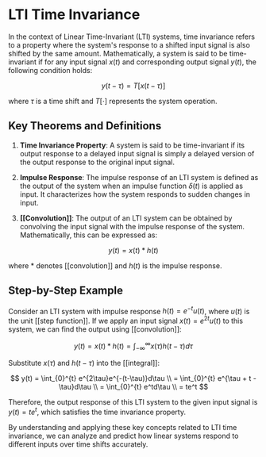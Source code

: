 

# LTI Time Invariance

In the context of Linear Time-Invariant (LTI) systems, time invariance refers to a property where the system's response to a shifted input signal is also shifted by the same amount. Mathematically, a system is said to be time-invariant if for any input signal $x(t)$ and corresponding output signal $y(t)$, the following condition holds:

$$
y(t - \tau) = T[x(t - \tau)]
$$

where $\tau$ is a time shift and $T[\cdot]$ represents the system operation.

## Key Theorems and Definitions

1. **Time Invariance Property**: A system is said to be time-invariant if its output response to a delayed input signal is simply a delayed version of the output response to the original input signal.

2. **Impulse Response**: The impulse response of an LTI system is defined as the output of the system when an impulse function $\delta(t)$ is applied as input. It characterizes how the system responds to sudden changes in input.

3. **[[Convolution]]**: The output of an LTI system can be obtained by convolving the input signal with the impulse response of the system. Mathematically, this can be expressed as:

$$
y(t) = x(t) * h(t)
$$

where $*$ denotes [[convolution]] and $h(t)$ is the impulse response.

## Step-by-Step Example

Consider an LTI system with impulse response $h(t) = e^{-t}u(t)$, where $u(t)$ is the unit [[step function]]. If we apply an input signal $x(t) = e^{2t}u(t)$ to this system, we can find the output using [[convolution]]:

$$
y(t) = x(t) * h(t) = \int_{-\infty}^{\infty} x(\tau)h(t-\tau)d\tau
$$

Substitute $x(\tau)$ and $h(t-\tau)$ into the [[integral]]:

$$
y(t) = \int_{0}^{t} e^{2\tau}e^{-(t-\tau)}d\tau \\
= \int_{0}^{t} e^{\tau + t - \tau}d\tau \\
= \int_{0}^{t} e^td\tau \\
= te^t
$$

Therefore, the output response of this LTI system to the given input signal is $y(t) = te^t$, which satisfies the time invariance property.

By understanding and applying these key concepts related to LTI time invariance, we can analyze and predict how linear systems respond to different inputs over time shifts accurately.